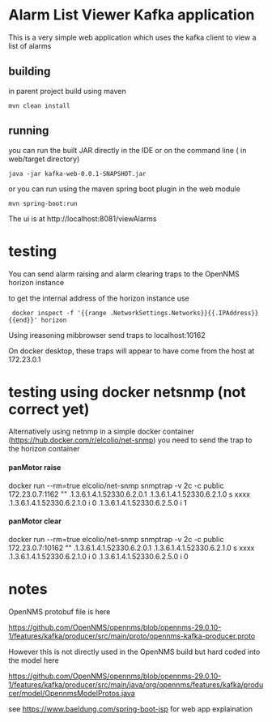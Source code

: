 # Alarm List Viewer Kafka application

This is a very simple web application which uses the kafka client to view a list of alarms

## building
in parent project build using maven
```
mvn clean install
```

## running

you can run the built JAR directly in the IDE or on the command line ( in web/target directory)

```
java -jar kafka-web-0.0.1-SNAPSHOT.jar
```
or you can run using the maven spring boot plugin in the web module

```
mvn spring-boot:run
```

The ui is at http://localhost:8081/viewAlarms


# testing

You can send alarm raising and alarm clearing traps to the OpenNMS horizon instance

to get the internal address of the horizon instance use

```
 docker inspect -f '{{range .NetworkSettings.Networks}}{{.IPAddress}}{{end}}' horizon
```

Using ireasoning mibbrowser send traps to localhost:10162

On docker desktop, these traps will appear to have come from the host at 172.23.0.1

# testing using docker netsnmp (not correct yet)

Alternatively using netnmp in a  simple docker container (https://hub.docker.com/r/elcolio/net-snmp) you need to send the trap to the horizon container

#### panMotor raise
docker run --rm=true elcolio/net-snmp snmptrap -v 2c -c public 172.23.0.7:1162 ""  .1.3.6.1.4.1.52330.6.2.0.1        .1.3.6.1.4.1.52330.6.2.1.0  s xxxx   .1.3.6.1.4.1.52330.6.2.1.0 i 0  .1.3.6.1.4.1.52330.6.2.5.0 i 1

#### panMotor clear
docker run --rm=true elcolio/net-snmp snmptrap -v 2c -c public 172.23.0.7:10162 ""  .1.3.6.1.4.1.52330.6.2.0.1        .1.3.6.1.4.1.52330.6.2.1.0  s xxxx   .1.3.6.1.4.1.52330.6.2.1.0 i 0  .1.3.6.1.4.1.52330.6.2.5.0 i 0




# notes

OpenNMS protobuf file is here 

https://github.com/OpenNMS/opennms/blob/opennms-29.0.10-1/features/kafka/producer/src/main/proto/opennms-kafka-producer.proto

However this is not directly used in the OpenNMS build but hard coded into the model here

https://github.com/OpenNMS/opennms/blob/opennms-29.0.10-1/features/kafka/producer/src/main/java/org/opennms/features/kafka/producer/model/OpennmsModelProtos.java


see https://www.baeldung.com/spring-boot-jsp for web app explaination